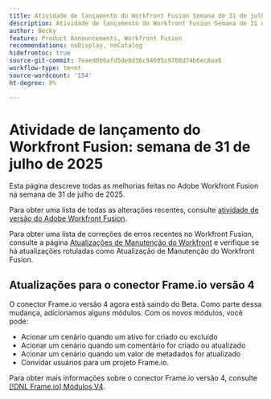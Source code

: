 ```yaml
---
title: Atividade de lançamento do Workfront Fusion Semana de 31 de julho de 2025
description: Atividade de lançamento do Workfront Fusion Semana de 31 de julho de 2025
author: Becky
feature: Product Announcements, Workfront Fusion
recommendations: noDisplay, noCatalog
hidefromtoc: true
source-git-commit: 7eaed8b6afd5de0d36c94605c9708d74b6ec8aa6
workflow-type: tm+mt
source-wordcount: '154'
ht-degree: 0%

---
```


# Atividade de lançamento do Workfront Fusion: semana de 31 de julho de 2025

Esta página descreve todas as melhorias feitas no Adobe Workfront Fusion na semana de 31 de julho de 2025.

Para obter uma lista de todas as alterações recentes, consulte [atividade de versão do Adobe Workfront Fusion](/help/workfront-fusion/fusion-product-releases/fusion-release-activity.md).

Para obter uma lista de correções de erros recentes no Workfront Fusion, consulte a página [Atualizações de Manutenção do Workfront](https://experienceleague.adobe.com/en/docs/workfront-known-issues/releases/current-updates) e verifique se há atualizações rotuladas como Atualização de Manutenção do Workfront Fusion.

## Atualizações para o conector Frame.io versão 4

O conector Frame.io versão 4 agora está saindo do Beta. Como parte dessa mudança, adicionamos alguns módulos. Com os novos módulos, você pode:

* Acionar um cenário quando um ativo for criado ou excluído
* Acionar um cenário quando um comentário for criado ou atualizado
* Acionar um cenário quando um valor de metadados for atualizado
* Convidar usuários para um projeto Frame.io.

Para obter mais informações sobre o conector Frame.io versão 4, consulte [[!DNL Frame.io] Módulos V4](/help/workfront-fusion/references/apps-and-modules/adobe-connectors/frame-io-modules-new.md).



